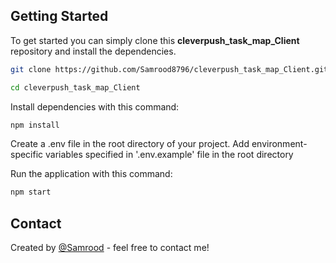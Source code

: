 ## Getting Started 
To get started you can simply clone this **cleverpush_task_map_Client** repository and install the dependencies.
```bash
git clone https://github.com/Samrood8796/cleverpush_task_map_Client.git

cd cleverpush_task_map_Client
```

Install dependencies with this command:
```bash
npm install
```

Create a .env file in the root directory of your project. Add environment-specific variables specified in '.env.example' file in the root directory

Run the application with this command:
```bash
npm start
```

## Contact
Created by [@Samrood](https://www.linkedin.com/in/samrood-a-93b148227/) - feel free to contact me!